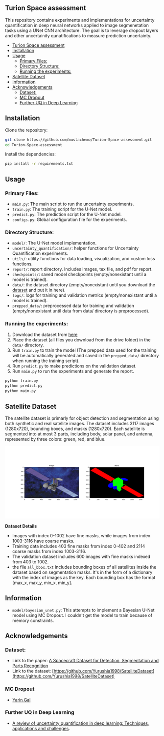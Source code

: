 ## Turion Space assessment

This repository contains experiments and implementations for uncertainty quantification in deep neural networks applied to image segmenetation tasks using a UNet CNN architecture. The goal is to leverage dropout layers and other uncertainity qunatifications to measure prediction uncertainty.

- [Turion Space assessment](#turion-space-assessment)
- [Installation](#installation)
- [Usage](#usage)
  - [Primary Files:](#primary-files)
  - [Directory Structure:](#directory-structure)
  - [Running the experiments:](#running-the-experiments)
- [Satellite Dataset](#satellite-dataset)
- [Information](#information)
- [Acknowledgements](#acknowledgements)
  - [Dataset:](#dataset)
  - [MC Dropout](#mc-dropout)
  - [Further UQ in Deep Learning](#further-uq-in-deep-learning)

## Installation

Clone the repository:

```bash
git clone https://github.com/mustachemo/Turion-Space-assessment.git
cd Turion-Space-assessment
```

Install the dependencies:

```bash
pip install -r requirements.txt
```

## Usage

### Primary Files:

- `main.py`: The main script to run the uncertainty experiments.
- `train.py`: The training script for the U-Net model.
- `predict.py`: The prediction script for the U-Net model.
- `configs.py`: Global configuration file for the experiments.

### Directory Structure:

- `model/`: The U-Net model implementation.
- `uncertainty_quantification/`: helper functions for Uncertainty Quantification experiments.
- `utils/`: utility functions for data loading, visualization, and custom loss functions.
- `report/`: report directory. Includes images, tex file, and pdf for report.
- `checkpoints/`: saved model checkpoints (empty/nonexistant until a model is trained).
- `data/`: the dataset directory (empty/nonexistant until you download the [dataset](https://github.com/Yurushia1998/SatelliteDataset) and put it in here).
- `logs/`: logs for training and validation metrics (empty/nonexistant until a model is trained).
- `prepped_data/`: preprocessed data for training and validation (empty/nonexistant until data from data/ directory is preprocessed).

### Running the experiments:

1. Download the dataset from [here](https://github.com/Yurushia1998/SatelliteDataset)
2. Place the dataset (all files you download from the drive folder) in the `data/` directory.
3. Run `train.py` to train the model (The prepped data used for the training will be automatically generated and saved in the `prepped_data/` directory when running the training script).
4. Run `predict.py` to make predictions on the validation dataset.
5. Run `main.py` to run the experiments and generate the report.

```bash
python train.py
python predict.py
python main.py
```

## Satellite Dataset

The satellite dataset is primarly for object detection and segmentation using both synthetic and real satellite images. The dataset includes 3117 images (1280x720), bounding boxes, and masks (1280x720). Each satellite is segmented into at most 3 parts, including body, solar panel, and antenna, represented by three colors: green, red, and blue.

![Example sample](report/images/original_input_sample.png)

**Dataset Details**

- Images with index 0-1002 have fine masks, while images from index 1003-3116 have coarse masks.
- Training data includes 403 fine masks from index 0-402 and 2114 coarse masks from index 1003-3116.
- The validation dataset includes 600 images with fine masks indexed from 403 to 1002.
- the file `all_bbox.txt` includes bounding boxes of all satellites inside the dataset based on segmentation masks. It's in the form of a dictionary with the index of images as the key. Each bounding box has the format [max_x, max_y, min_x, min_y].

## Information

- `model/bayesian_unet.py`: This attempts to implement a Bayesian U-Net model using MC Dropout. I couldn't get the model to train because of memory constraints.

## Acknowledgements

### Dataset:

- Link to the paper: [A Spacecraft Dataset for Detection, Segmentation and Parts Recognition](https://arxiv.org/abs/2106.08186)
- Link to the dataset: [https://github.com/Yurushia1998/SatelliteDataset](https://github.com/Yurushia1998/SatelliteDataset)

### MC Dropout

- [Yarin Gal](http://www.cs.ox.ac.uk/people/yarin.gal/website/index.html)

### Further UQ in Deep Learning

- [A review of uncertainty quantification in deep learning: Techniques, applications and challenges](https://www.sciencedirect.com/science/article/pii/S1566253521001081).
